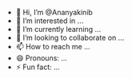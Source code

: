 - 👋 Hi, I’m @Ananyakinib
- 👀 I’m interested in ...
- 🌱 I’m currently learning ...
- 💞️ I’m looking to collaborate on ...
- 📫 How to reach me ...
- 😄 Pronouns: ...
- ⚡ Fun fact: ...

<!---
Ananyakinib/Ananyakinib is a ✨ special ✨ repository because its `README.md` (this file) appears on your GitHub profile.
You can click the Preview link to take a look at your changes.
--->
